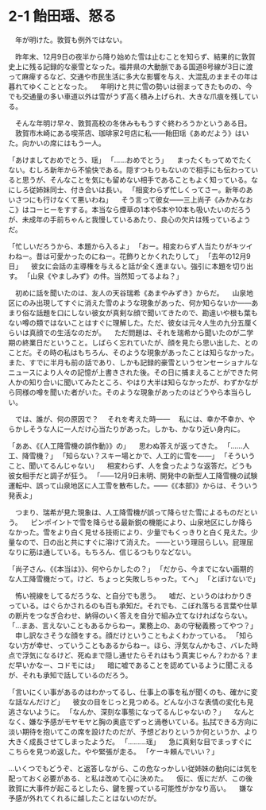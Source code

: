 # 2-1 飴田瑶、怒る

　年が明けた。敦賀も例外ではない。

　昨年末、12月9日の夜半から降り始めた雪は止むことを知らず、結果的に敦賀史上に残る記録的な豪雪となった。福井県の大動脈である国道8号線が3日に渡って麻痺するなど、交通や市民生活に多大な影響を与え、大混乱のままその年は暮れてゆくこととなった。
　年明けと共に雪の勢いは弱まってきたものの、今でも交通量の多い車道以外は雪がうず高く積み上げられ、大きな爪痕を残している。

　そんな年明け早々、敦賀高校の冬休みももうすぐ終わろうかというある日。
　敦賀市木崎にある喫茶店、珈琲家2号店に私――飴田瑶《あめだよう》はいた。向かいの席にはもう一人。

「あけましておめでとう、瑶」
「……おめでとう」
　まったくもってめでたくない。むしろ新年から不愉快である。隠すつもりもないので相手にも伝わっていると思うが、そんなことを気にも留めない相手であることもよく知っている。なにしろ従姉妹同士、付き合いは長い。
「相変わらず忙しくってさー。新年のあいさつにも行けなくて悪いわね」
　そう言って彼女――三上尚子《みかみなおこ》はコーヒーをすする。本当なら煙草の1本や5本や10本も吸いたいのだろうが、未成年の手前ちゃんと我慢しているあたり、良心の欠片は残っているようだ。

「忙しいだろうから、本題から入るよ」
「おー。相変わらず人当たりがキツイわねー。昔は可愛かったのにねー。花飾りとかくれたりして」
「去年の12月9日」
　彼女に会話の主導権を与えると話が全く進まない。強引に本題を切り出す。
「山泉《やましみず》の件。当然知ってるよね？」

　初めに話を聞いたのは、友人の天谷瑞希《あまやみずき》からだ。
　山泉地区にのみ出現してすぐに消えた雪のような現象があった、何か知らないか――あまり俗な話題を口にしない彼女が真剣な顔で聞いてきたので、勘違いや根も葉もない噂の類ではないことはすぐに理解した。ただ、彼女は元々人生の九分五厘くらいは真顔での生活なのだが。
　ただ問題は、それを瑞希から聞いたのが二学期の終業日だということ。しばらく忘れていたが、顔を見たら思い出した、とのことだ。その時の私はもちろん、そのような現象があったことは知らなかった。また、すでに半月も前の話であり、しかも記録的豪雪というセンセーショナルなニュースにより人々の記憶が上書きされた後。その日に捕まえることができた何人かの知り合いに聞いてみたところ、やはり大半は知らなかったが、わずかながら同様の噂を聞いた者がいた。そのような現象があったのはどうやら本当らしい。

　では、誰が、何の原因で？
　それを考えた時――
　私には、幸か不幸か、やらかしそうな人に一人だけ心当たりがあった。しかも、かなり近い身内に。

「ああ、《《人工降雪機の誤作動》》の」
　思わぬ答えが返ってきた。
「……人工、降雪機？」
「知らない？スキー場とかで、人工的に雪を――」
「そういうこと、聞いてるんじゃない」
　相変わらず、人を食ったような返答だ。どうも彼女相手だと調子が狂う。
「――12月9日未明、開発中の新型人工降雪機の試験運転中、誤って山泉地区に人工雪を散布した。――《《本部》》からは、そういう発表よ」

　つまり、瑞希が見た現象は、人工降雪機が誤って降らせた雪によるものだという。
　ピンポイントで雪を降らせる最新鋭の機能により、山泉地区にしか降らなかった。雪をより白く見せる技術により、少量でもくっきりと白く見えた。少量なので、日の出と共にすぐに溶けて消えた。
――という理屈らしい。屁理屈なりに筋は通している。もちろん、信じるつもりなどない。

「尚子さん、《《本当は》》、何やらかしたの？」
「だから、今までにない画期的な人工降雪機だって。けど、ちょっと失敗しちゃった。てへ」
「とぼけないで」

　怖い視線をしてるだろうな、と自分でも思う。
　嘘だ、というのはわかりきっている。はぐらかされるのも百も承知だ。それでも、こぼれ落ちる言葉や仕草の断片をつなぎ合わせ、納得のいく答えを自分で組み立てなければならない。
「…まあ、言えないこともあるからねー。業務上の、あの守秘義務ってやつ？」
　申し訳なさそうな顔をする。顔だけということもよくわかっている。
「知らない方が幸せ、っていうこともあるからねー。ほら、浮気なんかもさ、バレた時点で浮気になるけど、死ぬまで隠し通せたらそれはもう真実じゃん？わかる？まだ早いかなー、コドモには」
　暗に嘘であることを認めているように聞こえるが、それも承知で話しているのだろう。

「言いにくい事があるのはわかってるし、仕事上の事を私が聞くのも、確かに変な話なんだけど」
　彼女の目をじっと見つめる。どんな小さな表情の変化も見逃さないように。
「なんか、深刻な事態になってるんじゃないの？」
　なんとなく、嫌な予感がモヤモヤと胸の奥底でずっと渦巻いている。払拭できる方向に淡い期待を抱いてこの席を設けたのだが、予想どおりというか何というか、より大きく成長させてしまったようだ。
「………瑶」
　急に真剣な目でまっすぐにこちらを見つめ返した。やや緊張が走る。
「ケーキ頼んでいい？」

…いくつでもどうぞ、と返答しながら、この危なっかしい従姉妹の動向には気を配っておく必要がある、と私は改めて心に決めた。
　仮に、仮にだが、この後敦賀に大事件が起こるとしたら、鍵を握っている可能性がかなり高い。
　嫌な予感が外れてくれるに越したことはないのだが。